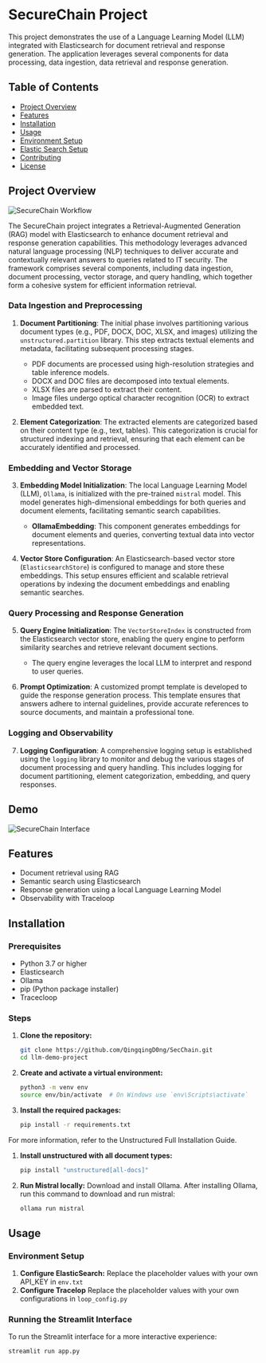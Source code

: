 # SecureChain Project

This project demonstrates the use of a Language Learning Model (LLM) integrated with Elasticsearch for document retrieval and response generation. The application leverages several components for data processing, data ingestion, data retrieval and response generation.

## Table of Contents

- [Project Overview](#project-overview)
- [Features](#features)
- [Installation](#installation)
- [Usage](#usage)
- [Environment Setup](#environment-setup)
- [Elastic Search Setup](#elastic-search-setup)
- [Contributing](#contributing)
- [License](#license)

## Project Overview
![SecureChain Workflow](https://i.ibb.co/WcyrHdk/securechain-workflow.png)

The SecureChain project integrates a Retrieval-Augmented Generation (RAG) model with Elasticsearch to enhance document retrieval and response generation capabilities. This methodology leverages advanced natural language processing (NLP) techniques to deliver accurate and contextually relevant answers to queries related to IT security. The framework comprises several components, including data ingestion, document processing, vector storage, and query handling, which together form a cohesive system for efficient information retrieval.

### Data Ingestion and Preprocessing

1. **Document Partitioning**: The initial phase involves partitioning various document types (e.g., PDF, DOCX, DOC, XLSX, and images) utilizing the `unstructured.partition` library. This step extracts textual elements and metadata, facilitating subsequent processing stages.
   - PDF documents are processed using high-resolution strategies and table inference models.
   - DOCX and DOC files are decomposed into textual elements.
   - XLSX files are parsed to extract their content.
   - Image files undergo optical character recognition (OCR) to extract embedded text.

2. **Element Categorization**: The extracted elements are categorized based on their content type (e.g., text, tables). This categorization is crucial for structured indexing and retrieval, ensuring that each element can be accurately identified and processed.

### Embedding and Vector Storage

3. **Embedding Model Initialization**: The local Language Learning Model (LLM), `Ollama`, is initialized with the pre-trained `mistral` model. This model generates high-dimensional embeddings for both queries and document elements, facilitating semantic search capabilities.
   - **OllamaEmbedding**: This component generates embeddings for document elements and queries, converting textual data into vector representations.

4. **Vector Store Configuration**: An Elasticsearch-based vector store (`ElasticsearchStore`) is configured to manage and store these embeddings. This setup ensures efficient and scalable retrieval operations by indexing the document embeddings and enabling semantic searches.

### Query Processing and Response Generation

5. **Query Engine Initialization**: The `VectorStoreIndex` is constructed from the Elasticsearch vector store, enabling the query engine to perform similarity searches and retrieve relevant document sections.
   - The query engine leverages the local LLM to interpret and respond to user queries.

6. **Prompt Optimization**: A customized prompt template is developed to guide the response generation process. This template ensures that answers adhere to internal guidelines, provide accurate references to source documents, and maintain a professional tone.

### Logging and Observability
7. **Logging Configuration**: A comprehensive logging setup is established using the `logging` library to monitor and debug the various stages of document processing and query handling. This includes logging for document partitioning, element categorization, embedding, and query responses.

## Demo

![SecureChain Interface](https://i.ibb.co/9sXgc30/Screenshot-2024-06-03-at-23-48-03.png)

## Features

- Document retrieval using RAG
- Semantic search using Elasticsearch
- Response generation using a local Language Learning Model
- Observability with Traceloop

## Installation

### Prerequisites

- Python 3.7 or higher
- Elasticsearch
- Ollama
- pip (Python package installer)
- Tracecloop
  
### Steps
1. **Clone the repository:**
   ```bash
   git clone https://github.com/QingqingD0ng/SecChain.git
   cd llm-demo-project
1. **Create and activate a virtual environment:**
   ```bash
   python3 -m venv env
   source env/bin/activate  # On Windows use `env\Scripts\activate`
1. **Install the required packages:**
   ```bash
   pip install -r requirements.txt
For more information, refer to the Unstructured Full Installation Guide.
1. **Install unstructured with all document types:**
   ```bash
   pip install "unstructured[all-docs]"
1. **Run Mistral locally:**
Download and install Ollama. After installing Ollama, run this command to download and run mistral:
   ```bash
   ollama run mistral
   
## Usage
### Environment Setup
1.  **Configure ElasticSearch:**
Replace the placeholder values with your own API_KEY in `env.txt`
2.  **Configure  Tracelop**
Replace the placeholder values with your own configurations in `loop_config.py`

### Running the Streamlit Interface
To run the Streamlit interface for a more interactive experience:
```bash
streamlit run app.py
```
